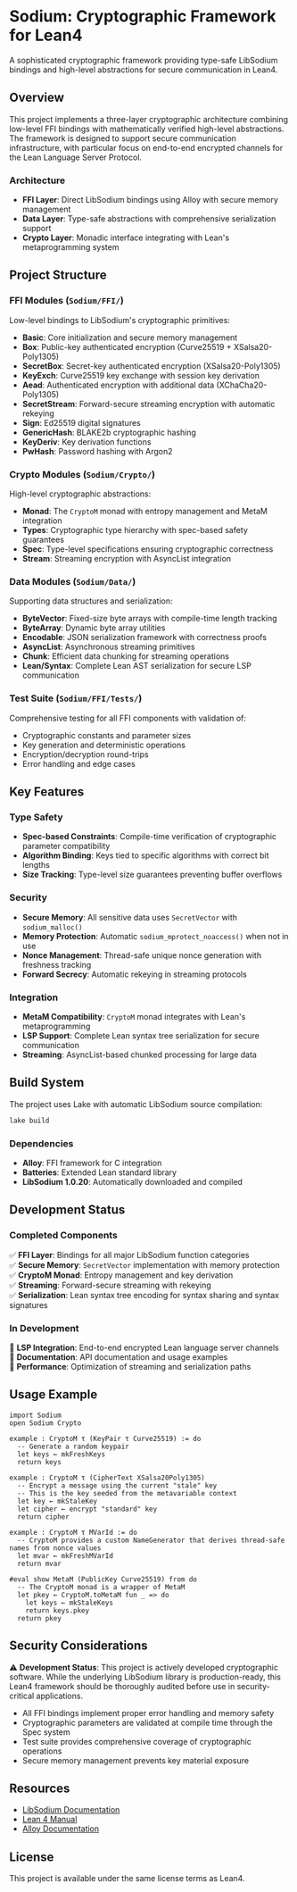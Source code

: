 # Sodium: Cryptographic Framework for Lean4

A sophisticated cryptographic framework providing type-safe LibSodium bindings and high-level abstractions for secure communication in Lean4.

## Overview

This project implements a three-layer cryptographic architecture combining low-level FFI bindings with mathematically verified high-level abstractions. The framework is designed to support secure communication infrastructure, with particular focus on end-to-end encrypted channels for the Lean Language Server Protocol.

### Architecture

- **FFI Layer**: Direct LibSodium bindings using Alloy with secure memory management
- **Data Layer**: Type-safe abstractions with comprehensive serialization support
- **Crypto Layer**: Monadic interface integrating with Lean's metaprogramming system

## Project Structure

### FFI Modules (`Sodium/FFI/`)
Low-level bindings to LibSodium's cryptographic primitives:

- **Basic**: Core initialization and secure memory management
- **Box**: Public-key authenticated encryption (Curve25519 + XSalsa20-Poly1305)
- **SecretBox**: Secret-key authenticated encryption (XSalsa20-Poly1305) 
- **KeyExch**: Curve25519 key exchange with session key derivation
- **Aead**: Authenticated encryption with additional data (XChaCha20-Poly1305)
- **SecretStream**: Forward-secure streaming encryption with automatic rekeying
- **Sign**: Ed25519 digital signatures
- **GenericHash**: BLAKE2b cryptographic hashing
- **KeyDeriv**: Key derivation functions
- **PwHash**: Password hashing with Argon2

### Crypto Modules (`Sodium/Crypto/`)
High-level cryptographic abstractions:

- **Monad**: The `CryptoM` monad with entropy management and MetaM integration
- **Types**: Cryptographic type hierarchy with spec-based safety guarantees
- **Spec**: Type-level specifications ensuring cryptographic correctness
- **Stream**: Streaming encryption with AsyncList integration

### Data Modules (`Sodium/Data/`)
Supporting data structures and serialization:

- **ByteVector**: Fixed-size byte arrays with compile-time length tracking
- **ByteArray**: Dynamic byte array utilities
- **Encodable**: JSON serialization framework with correctness proofs
- **AsyncList**: Asynchronous streaming primitives
- **Chunk**: Efficient data chunking for streaming operations
- **Lean/Syntax**: Complete Lean AST serialization for secure LSP communication

### Test Suite (`Sodium/FFI/Tests/`)
Comprehensive testing for all FFI components with validation of:
- Cryptographic constants and parameter sizes
- Key generation and deterministic operations
- Encryption/decryption round-trips
- Error handling and edge cases

## Key Features

### Type Safety
- **Spec-based Constraints**: Compile-time verification of cryptographic parameter compatibility
- **Algorithm Binding**: Keys tied to specific algorithms with correct bit lengths
- **Size Tracking**: Type-level size guarantees preventing buffer overflows

### Security
- **Secure Memory**: All sensitive data uses `SecretVector` with `sodium_malloc()`
- **Memory Protection**: Automatic `sodium_mprotect_noaccess()` when not in use
- **Nonce Management**: Thread-safe unique nonce generation with freshness tracking
- **Forward Secrecy**: Automatic rekeying in streaming protocols

### Integration
- **MetaM Compatibility**: `CryptoM` monad integrates with Lean's metaprogramming
- **LSP Support**: Complete Lean syntax tree serialization for secure communication
- **Streaming**: AsyncList-based chunked processing for large data

## Build System

The project uses Lake with automatic LibSodium source compilation:

```bash
lake build
```

### Dependencies
- **Alloy**: FFI framework for C integration
- **Batteries**: Extended Lean standard library
- **LibSodium 1.0.20**: Automatically downloaded and compiled

## Development Status

### Completed Components
✅ **FFI Layer**: Bindings for all major LibSodium function categories  
✅ **Secure Memory**: `SecretVector` implementation with memory protection  
✅ **CryptoM Monad**: Entropy management and key derivation  
✅ **Streaming**: Forward-secure streaming with rekeying  
✅ **Serialization**: Lean syntax tree encoding for syntax sharing and syntax signatures

### In Development
🚧 **LSP Integration**: End-to-end encrypted Lean language server channels  
🚧 **Documentation**: API documentation and usage examples  
🚧 **Performance**: Optimization of streaming and serialization paths  

## Usage Example

```lean
import Sodium
open Sodium Crypto

example : CryptoM τ (KeyPair τ Curve25519) := do
  -- Generate a random keypair
  let keys ← mkFreshKeys
  return keys
  
example : CryptoM τ (CipherText XSalsa20Poly1305)
  -- Encrypt a message using the current "stale" key
  -- This is the key seeded from the metavariable context
  let key ← mkStaleKey
  let cipher ← encrypt "standard" key
  return cipher

example : CryptoM τ MVarId := do
  -- CryptoM provides a custom NameGenerator that derives thread-safe names from nonce values
  let mvar ← mkFreshMVarId
  return mvar

#eval show MetaM (PublicKey Curve25519) from do
  -- The CryptoM monad is a wrapper of MetaM
  let pkey ← CryptoM.toMetaM fun _ => do
    let keys ← mkStaleKeys
    return keys.pkey
  return pkey

```

## Security Considerations

⚠️ **Development Status**: This project is actively developed cryptographic software. While the underlying LibSodium library is production-ready, this Lean4 framework should be thoroughly audited before use in security-critical applications.

- All FFI bindings implement proper error handling and memory safety
- Cryptographic parameters are validated at compile time through the Spec system
- Test suite provides comprehensive coverage of cryptographic operations
- Secure memory management prevents key material exposure

## Resources

- [LibSodium Documentation](https://doc.libsodium.org/)
- [Lean 4 Manual](https://lean-lang.org/lean4/doc/)
- [Alloy Documentation](https://github.com/tydeu/lean4-alloy)

## License

This project is available under the same license terms as Lean4.
